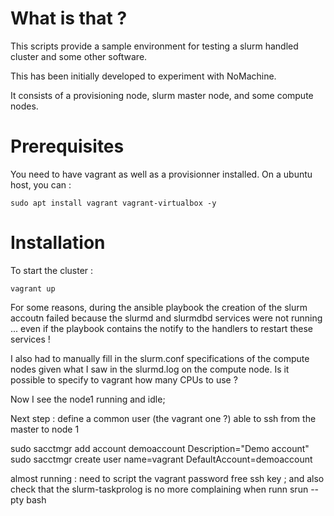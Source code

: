 # What is that ?

This scripts provide a sample environment for testing a slurm handled cluster and some other software. 

This has been initially developed to experiment with NoMachine.

It consists of a provisioning node, slurm master node, and some compute nodes.

# Prerequisites

You need to have vagrant as well as a provisionner installed. On a ubuntu host, you can :

	sudo apt install vagrant vagrant-virtualbox -y

# Installation

To start the cluster :

```
vagrant up
```

For some reasons, during the ansible playbook the creation of the slurm accoutn failed because the slurmd and slurmdbd services were not running ... even if the playbook contains the notify to the handlers to restart these services !



I also had to manually fill in the slurm.conf specifications of the compute nodes given what I saw in the slurmd.log on the compute node. Is it possible to specify to vagrant how many CPUs to use ?

Now I see the node1 running and idle; 

Next step :  define a common user (the vagrant one ?) able to ssh from the master to node 1

sudo sacctmgr add account demoaccount Description="Demo account"
sudo sacctmgr create user name=vagrant DefaultAccount=demoaccount


almost running : need to script the vagrant password free ssh key ; and also check that the slurm-taskprolog is no more complaining when runn srun --pty bash
